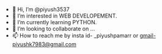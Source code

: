 - 👋 Hi, I’m @piyush3537
- 👀 I’m interested in WEB DEVELOPEMENT.
- 🌱 I’m currently learning PYTHON.
- 💞️ I’m looking to collaborate on ...
- 📫 How to reach me by insta id- _piyushpamarr or gmail-piyushk7983@gmail.com

<!---
piyush3537/piyush3537 is a ✨ special ✨ repository because its `README.md` (this file) appears on your GitHub profile.
You can click the Preview link to take a look at your changes.
--->

